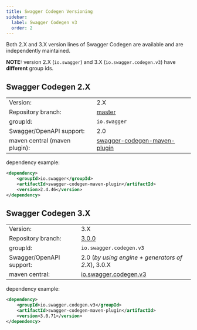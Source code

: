 ```yaml
---
title: Swagger Codegen Versioning
sidebar:
  label: Swagger Codegen v3
  order: 2
---
```



Both 2.X and 3.X version lines of Swagger Codegen are available and are independently maintained.

**NOTE:** version 2.X (`io.swagger`) and 3.X (`io.swagger.codegen.v3`) have **different** group ids.

## Swagger Codegen 2.X

|||
|----|-----|
|Version:| 2.X|
|Repository branch:|[master](https://github.com/swagger-api/swagger-codegen/tree/master)|
|groupId:| `io.swagger`|
|Swagger/OpenAPI support:| 2.0|
|maven central (maven plugin):|[swagger-codegen-maven-plugin](https://mvnrepository.com/artifact/io.swagger/swagger-codegen-maven-plugin)|

dependency example:

```xml
<dependency>
    <groupId>io.swagger</groupId>
    <artifactId>swagger-codegen-maven-plugin</artifactId>
    <version>2.4.46</version>
</dependency>
```

## Swagger Codegen 3.X

|||
|----|-----|
|Version:| 3.X|
|Repository branch:|[3.0.0](https://github.com/swagger-api/swagger-codegen/tree/3.0.0)|
|groupId:| `io.swagger.codegen.v3`|
|Swagger/OpenAPI support:| 2.0 (_by using engine + generators of 2.X_), 3.0.X|
|maven central:|[io.swagger.codegen.v3](https://mvnrepository.com/artifact/io.swagger.codegen.v3)

dependency example:

```xml
<dependency>
    <groupId>io.swagger.codegen.v3</groupId>
    <artifactId>swagger-codegen-maven-plugin</artifactId>
    <version>3.0.71</version>
</dependency>
```
